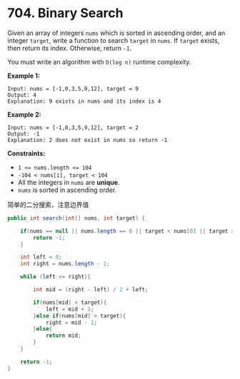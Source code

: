 # 704. Binary Search

Given an array of integers `nums` which is sorted in ascending order, and an integer `target`, write a function to search `target` in `nums`. If `target` exists, then return its index. Otherwise, return `-1`.

You must write an algorithm with `O(log n)` runtime complexity.

**Example 1:**

```text
Input: nums = [-1,0,3,5,9,12], target = 9
Output: 4
Explanation: 9 exists in nums and its index is 4
```

**Example 2:**

```text
Input: nums = [-1,0,3,5,9,12], target = 2
Output: -1
Explanation: 2 does not exist in nums so return -1
```

**Constraints:**

* `1 <= nums.length <= 104`
* `-104 < nums[i], target < 104`
* All the integers in `nums` are **unique**.
* `nums` is sorted in ascending order.

简单的二分搜索，注意边界值

```java
public int search(int[] nums, int target) {

    if(nums == null || nums.length == 0 || target < nums[0] || target > nums[nums.length - 1]){
        return -1;
    }

    int left = 0;
    int right = nums.length - 1;

    while (left <= right){

        int mid = (right - left) / 2 + left;

        if(nums[mid] < target){
            left = mid + 1;           
        }else if(nums[mid] > target){
            right = mid - 1;
        }else{
            return mid;
        }
    }

    return -1;
}
```

